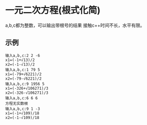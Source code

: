 # 一元二次方程(根式化简)
a,b,c都为整数，可以输出带根号的结果
接触c++时间不长，水平有限。
## 示例
```
输入a,b,c:2 2 -6
x1=(-1+√13)/2
x2=(-1-√13)/2
输入a,b,c:1 79 5 
x1=(-79+√6221)/2
x2=(-79-√6221)/2
输入a,b,c:9 1956 5
x1=(-326+√106271)/3
x2=(-326-√106271)/3
输入a,b,c:6 6 6
方程无实数根
输入a,b,c:9 1 -3
x1=(-1+√109)/18
x2=(-1-√109)/18
```
